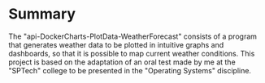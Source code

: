 # Summary

The "api-DockerCharts-PlotData-WeatherForecast" consists of a program that generates weather data to be plotted in intuitive graphs and dashboards, so that it is possible to map current weather conditions. This project is based on the adaptation of an oral test made by me at the "SPTech" college to be presented in the "Operating Systems" discipline.
